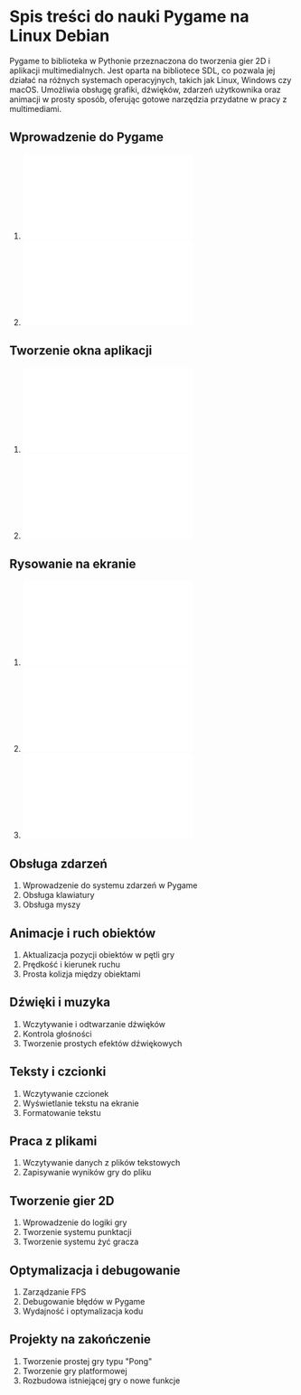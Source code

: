# Spis treści do nauki Pygame na Linux Debian

Pygame to biblioteka w Pythonie przeznaczona do tworzenia gier 2D i aplikacji multimedialnych. Jest oparta na bibliotece SDL, co pozwala jej działać na różnych systemach operacyjnych, takich jak Linux, Windows czy macOS. Umożliwia obsługę grafiki, dźwięków, zdarzeń użytkownika oraz animacji w prosty sposób, oferując gotowe narzędzia przydatne w pracy z multimediami.


## Wprowadzenie do Pygame
1. ![Instalacja Pygame na Debianie](instalacja.md)
2. ![Struktura podstawowego programu w Pygame](struktura.md)

## Tworzenie okna aplikacji
1. ![Inicjalizacja Pygame i tworzenie okna](inicjalizacja_okna.md)
2. ![Obsługa pętli gry](petla_gry.md)

## Rysowanie na ekranie
1. ![Kolory w Pygame](kolory.md)
2. ![Rysowanie prostokątów, okręgów i linii](rysowanie_figur.md)
3. ![Wczytywanie i wyświetlanie obrazów](wczytywanie_obrazow.md)

## Obsługa zdarzeń
1. Wprowadzenie do systemu zdarzeń w Pygame
2. Obsługa klawiatury
3. Obsługa myszy

## Animacje i ruch obiektów
1. Aktualizacja pozycji obiektów w pętli gry
2. Prędkość i kierunek ruchu
3. Prosta kolizja między obiektami

## Dźwięki i muzyka
1. Wczytywanie i odtwarzanie dźwięków
2. Kontrola głośności
3. Tworzenie prostych efektów dźwiękowych

## Teksty i czcionki
1. Wczytywanie czcionek
2. Wyświetlanie tekstu na ekranie
3. Formatowanie tekstu

## Praca z plikami
1. Wczytywanie danych z plików tekstowych
2. Zapisywanie wyników gry do pliku

## Tworzenie gier 2D
1. Wprowadzenie do logiki gry
2. Tworzenie systemu punktacji
3. Tworzenie systemu żyć gracza

## Optymalizacja i debugowanie
1. Zarządzanie FPS
2. Debugowanie błędów w Pygame
3. Wydajność i optymalizacja kodu

## Projekty na zakończenie
1. Tworzenie prostej gry typu "Pong"
2. Tworzenie gry platformowej
3. Rozbudowa istniejącej gry o nowe funkcje


